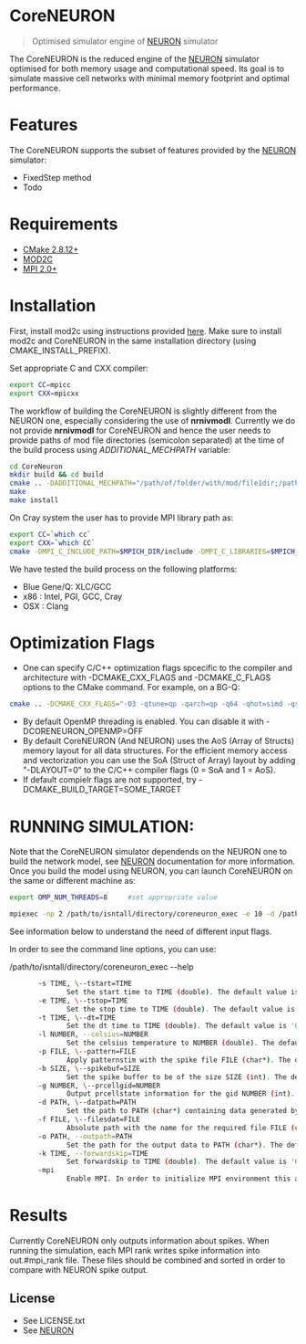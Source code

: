 # CoreNEURON
> Optimised simulator engine of [NEURON](https://www.neuron.yale.edu/neuron/) simulator

The CoreNEURON is the reduced engine of the [NEURON](https://www.neuron.yale.edu/neuron/) simulator optimised for both memory usage and computational speed. Its goal is to simulate massive cell networks with minimal memory footprint and optimal performance.

# Features

The CoreNEURON supports the subset of features provided by the [NEURON](https://www.neuron.yale.edu/neuron/) simulator:
* FixedStep method
* Todo

# Requirements
* [CMake 2.8.12+](https://cmake.org)
* [MOD2C](http://github.com/BlueBrain/mod2c)
* [MPI 2.0+](http://mpich.org)


# Installation

First, install mod2c using instructions provided [here](http://github.com/BlueBrain/mod2c). Make sure to install mod2c and CoreNEURON in the same installation directory (using CMAKE\_INSTALL\_PREFIX).

Set appropriate C and CXX compiler:

```bash
export CC=mpicc
export CXX=mpicxx
```

The workflow of building the CoreNEURON is slightly different from the NEURON one, especially considering the use of **nrnivmodl**. Currently we do not provide **nrnivmodl** for CoreNEURON and hence the user needs to provide paths of mod file directories (semicolon separated) at the time of the build process using *ADDITIONAL_MECHPATH* variable:

```bash
cd CoreNeuron
mkdir build && cd build
cmake .. -DADDITIONAL_MECHPATH="/path/of/folder/with/mod/file1dir;/path/of/folder/with/mod/file2dir" -DCMAKE_INSTALL_PREFIX=/path/to/isntall/directory
make
make install
```

On Cray system the user has to provide MPI library path as:
```bash
export CC=`which cc`
export CXX=`which CC`
cmake -DMPI_C_INCLUDE_PATH=$MPICH_DIR/include -DMPI_C_LIBRARIES=$MPICH_DIR/lib
```

We have tested the build process on the following platforms:

* Blue Gene/Q: XLC/GCC
* x86 : Intel, PGI, GCC, Cray
* OSX : Clang


# Optimization Flags

* One can specify C/C++ optimization flags spcecific to the compiler and architecture with -DCMAKE_CXX_FLAGS and -DCMAKE_C_FLAGS options to the CMake command. For example, on a BG-Q:

```bash
cmake .. -DCMAKE_CXX_FLAGS="-O3 -qtune=qp -qarch=qp -q64 -qhot=simd -qsmp -qthreaded" -DCMAKE_C_FLAGS="-O3 -qtune=qp -qarch=qp -q64 -qhot=simd -qsmp -qthreaded"
```

* By default OpenMP threading is enabled. You can disable it with -DCORENEURON_OPENMP=OFF
* By default CoreNEURON (And NEURON) uses the AoS (Array of Structs) memory layout for all data structures. For the efficient memory access and vectorization you can use the SoA (Struct of Array) layout by adding "-DLAYOUT=0" to the C/C++ compiler flags (0 = SoA and 1 = AoS).
* If default compielr flags are not supported, try -DCMAKE_BUILD_TARGET=SOME_TARGET


# RUNNING SIMULATION:

Note that the CoreNEURON simulator dependends on the NEURON one to build the network model, see [NEURON](https://www.neuron.yale.edu/neuron/) documentation for more information. Once you build the model using NEURON, you can launch CoreNEURON on the same or different machine as:
```bash
export OMP_NUM_THREADS=8     #set appropriate value

mpiexec -np 2 /path/to/isntall/directory/coreneuron_exec -e 10 -d /path/to/model/built/by/neuron -mpi
```
See information below to understand the need of different input flags.

In order to see the command line options, you can use:

/path/to/isntall/directory/coreneuron_exec --help

```bash
       -s TIME, \--tstart=TIME
              Set the start time to TIME (double). The default value is '0.'
       -e TIME, \--tstop=TIME
              Set the stop time to TIME (double). The default value is '100.'
       -t TIME, \--dt=TIME
              Set the dt time to TIME (double). The default value is '0.025'.
       -l NUMBER, --celsius=NUMBER
              Set the celsius temperature to NUMBER (double). The default value is '34.'.
       -p FILE, \--pattern=FILE
              Apply patternstim with the spike file FILE (char*). The default value is 'NULL'.
       -b SIZE, \--spikebuf=SIZE
              Set the spike buffer to be of the size SIZE (int). The default value is '100000'.
       -g NUMBER, \--prcellgid=NUMBER
              Output prcellstate information for the gid NUMBER (int). The default value is '-1'.
       -d PATH, \--datpath=PATH
              Set the path to PATH (char*) containing data generated by NEURON. The default value is '.'.
       -f FILE, \--filesdat=FILE
              Absolute path with the name for the required file FILE (char*). The default value is 'files.dat'.
       -o PATH, --outpath=PATH
              Set the path for the output data to PATH (char*). The default value is '.'.
       -k TIME, --forwardskip=TIME
              Set forwardskip to TIME (double). The default value is '0.'.
       -mpi
              Enable MPI. In order to initialize MPI environment this argument must be specified.
```

# Results

Currently CoreNEURON only outputs information about spikes. When running the simulation, each MPI rank writes spike information into out.#mpi_rank file. These files should be combined and sorted in order to compare with NEURON spike output.

## License
* See LICENSE.txt
* See [NEURON](https://www.neuron.yale.edu/neuron/)
